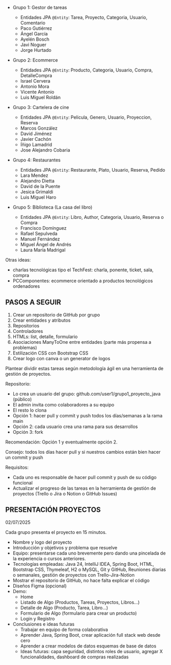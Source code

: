 

* Grupo 1: Gestor de tareas
  * Entidades JPA `@Entity`: Tarea, Proyecto, Categoria, Usuario, Comentario
  * Paco Gutiérrez
  * Ángel García
  * Ayelén Bosch
  * Javi Noguer
  * Jorge Hurtado

* Grupo 2: Ecommerce
  * Entidades JPA `@Entity`: Producto, Categoria, Usuario, Compra, DetalleCompra
  * Israel Cervera
  * Antonio Mora
  * Vicente Antonio
  * Luis Miguel Roldán

* Grupo 3: Cartelera de cine
  * Entidades JPA `@Entity`: Pelicula, Genero, Usuario, Proyeccion, Reserva
  * Marcos González
  * David Jiménez
  * Javier Cachón
  * Íñigo Lamadrid
  * Jose Alejandro Cobaria

* Grupo 4: Restaurantes
  * Entidades JPA `@Entity`: Restaurante, Plato, Usuario, Reserva, Pedido
  * Lara Mendez
  * Alejandro Dietta
  * David de la Puente
  * Jesica Grimaldi
  * Luis Miguel Haro

* Grupo 5: Biblioteca (La casa del libro)
  * Entidades JPA `@Entity`: Libro, Author, Categoria, Usuario, Reserva o Compra
  * Francisco Domínguez
  * Rafael Sepulveda
  * Manuel Fernández
  * Miguel Ángel de Andrés
  * Laura María Madrigal

Otras ideas: 

* charlas tecnológicas tipo el TechFest: charla, ponente, ticket, sala, compra
* PCComponentes: ecommerce orientado a productos tecnológicos ordenadores


## PASOS A SEGUIR

1. Crear un repositorio de GitHub por grupo
2. Crear entidades y atributos
3. Repositorios
4. Controladores
5. HTMLs: list, detalle, formulario
6. Asociaciones ManyToOne entre entidades (parte más propensa a problemas)
7. Estilización CSS con Bootstrap CSS
8. Crear logo con canva o un generator de logos

Plantear dividir estas tareas según metodología ágil en una herramienta de gestión de proyectos.

Repositorio:

* Lo crea un usuario del grupo: github.com/user1/grupo1_proyecto_java (público)
* El admin invita como colaboradores a su equipo
* El resto lo clona
* Opción 1: hacer pull y commit y push todos los días/semanas a la rama main
* Opción 2: cada usuario crea una rama para sus desarrollos
* Opción 3: fork

Recomendación: Opción 1 y eventualmente opción 2.

Consejo: todos los días hacer pull y si nuestros cambios están bien hacer un commit y push

Requisitos:

* Cada uno es responsable de hacer pull commit y push de su código funcional
* Actualizar el progreso de las tareas en la herramienta de gestión de proyectos (Trello o Jira o Notion o GitHub Issues)


## PRESENTACIÓN PROYECTOS

02/07/2025

Cada grupo presenta el proyecto en 15 minutos.

* Nombre y logo del proyecto
* Introducción y objetivos y problema que resuelve
* Equipo: presentarse cada uno brevemente pero dando una pincelada de la experiencia o cursos anteriores.
* Tecnologías empleadas: Java 24, IntelliJ IDEA, Spring Boot, HTML, Bootstrap CSS, Thymeleaf, H2 o MySQL, Git y GitHub, Reuniones diarias o semanales, gestión de proyectos con Trello-Jira-Notion
* Mostrar el repositorio de GitHub, no hace falta explicar el código
* Diseños Figma (opcional)
* Demo:
  * Home
  * Listado de Algo (Productos, Tareas, Proyectos, Libros...)
  * Detalle de Algo (Producto, Tarea, Libro...)
  * Formulario de Algo (formulario para crear un producto)
  * Login y Registro
* Conclusiones e ideas futuras
  * Trabajar en equipo de forma colaborativa
  * Aprender Java, Spring Boot, crear aplicación full stack web desde cero
  * Aprender a crear modelos de datos esquemas de base de datos
  * Ideas futuras: capa seguridad, distintos roles de usuario, agregar X funcionalidades, dashboard de compras realizadas